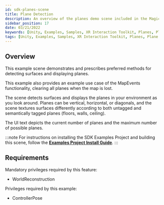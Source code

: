 ```yaml
---
id: sdk-planes-scene
title: Plane Detection
description: An overview of the planes demo scene included in the Magic Leap 2 Examples Project, which uses Unity's XR Interaction Toolkit.
sidebar_position: 17
date: 03/21/2022
keywords: [Unity, Examples, Samples, XR Interaction Toolkit, Planes, Plane Detection]
tags: [Unity, Examples, Samples, XR Interaction Toolkit, Planes, Plane Detection]
---
```



## Overview

This example scene demonstrates and prescribes preferred methods for detecting surfaces and displaying planes.

This example also provides an example use case of the MapEvents functionality, clearing all planes when the map is lost.

The scene detects surfaces and displays the planes in your environment as you look around. Planes can be vertical, horizontal, or diagonals, and the scene textures surfaces differently according to both untagged and semantically tagged planes (floors, walls, ceiling).

The UI text depicts the current number of planes and the maximum number of possible planes.

:::note
For instructions on installing the SDK Examples Project and building this scene, follow the [**Examples Project Install Guide**](/versioned_docs/version-31-Aug-2023/guides/unity/sdk-example-scenes/sdk-install-setup.md).
:::

## Requirements

Mandatory privileges required by this feature:

- WorldReconstruction

Privileges required by this example:

- ControllerPose

